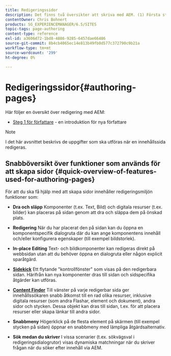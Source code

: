 ```yaml
---
title: Redigeringssidor
description: Det finns två översikter att skriva med AEM. (1) Första steget för författare - en introduktion för nya författare och (2) Snabbguide till redigeringssidor - en snabbguide (på hög nivå) till de viktigaste åtgärderna.
contentOwner: Chris Bohnert
products: SG_EXPERIENCEMANAGER/6.5/SITES
topic-tags: page-authoring
content-type: reference
exl-id: a3606d72-1bd8-4886-9285-6457dae66486
source-git-commit: 8b4cb4065ec14e813b49fb0d577c372790c9b21a
workflow-type: tm+mt
source-wordcount: '299'
ht-degree: 0%

---
```


# Redigeringssidor{#authoring-pages}

Här följer en översikt över redigering med AEM:

* [Steg 1 för författare](/help/sites-classic-ui-authoring/classic-page-author-first-steps.md) - en introduktion för nya författare

>[!NOTE]
>
>I det här avsnittet beskrivs de uppgifter som ska utföras när en innehållssida redigeras. <!-- There are many additional features closely related to page authoring, these are covered under [Site and Page Features](/sites-classic-ui-authoring/classic-feature.md). -->

## Snabböversikt över funktioner som används för att skapa sidor {#quick-overview-of-features-used-for-authoring-pages}

För att du ska få hjälp med att skapa sidor innehåller redigeringsmiljön funktioner som:

* **Dra och släpp**
Komponenter (t.ex. Text, Bild) och digitala resurser (t.ex. bilder) kan placeras på sidan genom att dra och släppa dem på önskad plats.

* **Redigering**
När du har placerat den på sidan kan du öppna en komponentspecifik dialogruta där du kan ange komponentens innehåll och/eller konfigurera egenskaper (till exempel bildstorlek).

* **In-place Editing**
Text- och bildkomponenter kan redigeras direkt på webbsidan utan att du behöver öppna en dialogruta eller någon explicit sparåtgärd.

* **[Sidekick](/help/sites-classic-ui-authoring/classic-page-author-env-tools.md#sidekickclassicui)**
Ett flytande &quot;kontrollfönster&quot; som visas på den redigerbara sidan. Härifrån kan nya komponenter dras till sidan och sidspecifika åtgärder kan utföras.

* **[Content Finder](/help/sites-classic-ui-authoring/classic-page-author-env-tools.md#thecontentfinderclassicui)**
Till vänster på varje redigerbar sida ger innehållssökaren snabb åtkomst till en rad olika resurser, inklusive digitala resurser (som andra Flashar, element och dokument), andra sidor och stycken. Dessa objekt kan dras till sidan, t.ex. för att placera resurser eller skapa länkar till andra sidor.

* **Snabbmeny**
Högerklick på de flesta element på skärmen (till exempel stycken på sidan) öppnar en snabbmeny med lämpliga åtgärdsalternativ.

* **Sök medan du skriver**
I vissa scenarier (t.ex. sökvägsval i redigeringsdialogrutor) visas dynamiska matchningar när du skriver frågan när du söker efter innehåll via AEM.
